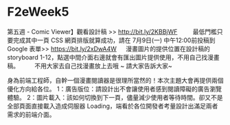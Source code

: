 # F2eWeek5

第五週 - Comic Viewer】觀看設計稿 >> http://bit.ly/2KBBjWF
　　
最低門檻只要完成其中一頁 CSS 網頁排版就算成功，請在 7月9日(一) 中午12:00前投稿到 Google 表單>> https://bit.ly/2xDwA4W
　
漫畫圖片的提供位置在設計稿的 storyboard 1-12，點選中間介面右邊就會有匯出圖片提供使用，不用自己找漫畫稿。
　　
不用大家去自己找漫畫放上去哦 ~ 請大家告訴大家~

身為前端工程師，自幹一個漫畫閱讀器是很理所當然的！本次主題大會再提供兩個優化方向給各位。
1：廣告版位：請設計出不會讓使用者感到閱讀障礙的廣告瀏覽體驗。
2：圖片載入：該如何切換到下一頁，儘量減少使用者等待時間。卻又不是全部頁面直接載入造成伺服器 Loading，端看於各位開發者考量設計出滿足兩者需求的前端介面。